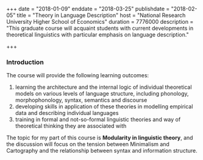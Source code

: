+++
date = "2018-01-09"
enddate = "2018-03-25"
publishdate = "2018-02-05"
title = "Theory in Language Description"
host = "National Research University Higher School of Economics"
duration = 7776000
description = "This graduate course will acquaint students with current developments in theoretical linguistics with particular emphasis on language description."

+++

### Introduction ###

The course will provide the following learning outcomes:


1. learning the architecture and the internal logic of individual theoretical models on various levels of language
structure, including phonology, morphophonology, syntax, semantics and discourse
2. developing skills in application of these theories in modelling empirical data and describing individual
languages
3. training in formal and not-so-formal linguistic theories and way of theoretical thinking they are associated
with

The topic for my part of this course is **Modularity in linguistic theory**, and the discussion will focus on the tension between Minimalism and Cartography and the relationship between syntax and information structure.

